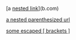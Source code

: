 [a [nested link](a.com)](b.com)

[a nested parenthesized url](a.com(()))

[some escaped \[ brackets \]](example.com)
